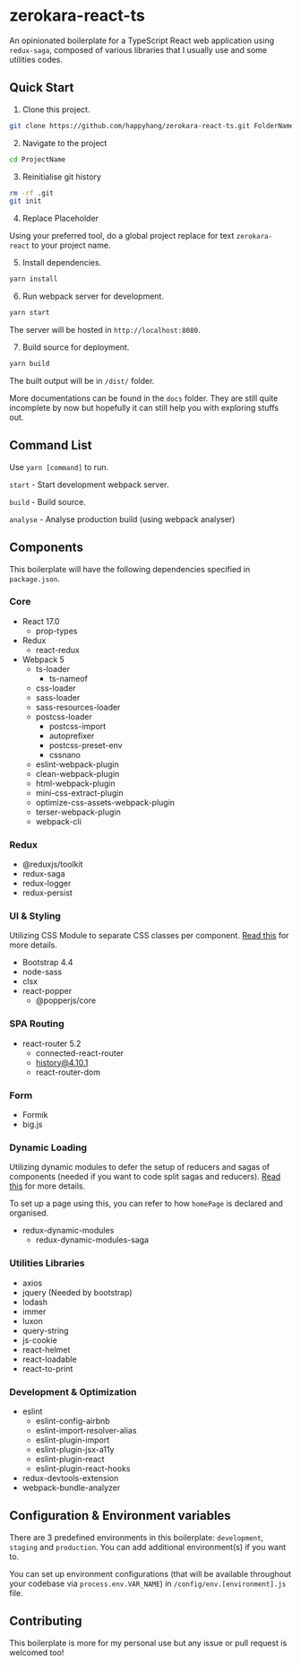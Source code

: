 # zerokara-react-ts

An opinionated boilerplate for a TypeScript React web application using `redux-saga`, composed of various libraries that I usually use and some utilities codes.

## Quick Start

1. Clone this project.

``` bash
git clone https://github.com/happyhang/zerokara-react-ts.git FolderNameToCloneTo
```

2. Navigate to the project

``` bash
cd ProjectName
```

3. Reinitialise git history

``` bash
rm -rf .git
git init
```

4. Replace Placeholder

Using your preferred tool, do a global project replace for text `zerokara-react` to your project name.

5. Install dependencies.

``` bash
yarn install
```

6. Run webpack server for development.

``` bash
yarn start
```

The server will be hosted in `http://localhost:8080`.

7. Build source for deployment.

``` bash
yarn build
```

The built output will be in `/dist/` folder.

More documentations can be found in the `docs` folder. They are still quite incomplete by now but hopefully it can still help you with exploring stuffs out.

## Command List

Use `yarn [command]` to run.

`start` - Start development webpack server.

`build` - Build source.

`analyse` - Analyse production build (using webpack analyser)

## Components

This boilerplate will have the following dependencies specified in `package.json`.

### Core

- React 17.0
  - prop-types
- Redux
  - react-redux
- Webpack 5
  - ts-loader
    - ts-nameof
  - css-loader
  - sass-loader
  - sass-resources-loader
  - postcss-loader
    - postcss-import
    - autoprefixer
    - postcss-preset-env
    - cssnano
  - eslint-webpack-plugin
  - clean-webpack-plugin
  - html-webpack-plugin
  - mini-css-extract-plugin
  - optimize-css-assets-webpack-plugin
  - terser-webpack-plugin
  - webpack-cli

### Redux

- @reduxjs/toolkit
- redux-saga
- redux-logger
- redux-persist

### UI & Styling

Utilizing CSS Module to separate CSS classes per component. [Read this](https://github.com/gajus/babel-plugin-react-css-modules) for more details.

- Bootstrap 4.4
- node-sass
- clsx
- react-popper
  - @popperjs/core

### SPA Routing

- react-router 5.2
  - connected-react-router
  - history@4.10.1
  - react-router-dom

### Form

- Formik
- big.js

### Dynamic Loading

Utilizing dynamic modules to defer the setup of reducers and sagas of components (needed if you want to code split sagas and reducers). [Read this](https://github.com/microsoft/redux-dynamic-modules) for more details.

To set up a page using this, you can refer to how `homePage` is declared and organised.

- redux-dynamic-modules
  - redux-dynamic-modules-saga

### Utilities Libraries

- axios
- jquery (Needed by bootstrap)
- lodash
- immer
- luxon
- query-string
- js-cookie
- react-helmet
- react-loadable
- react-to-print

### Development & Optimization

- eslint
  - eslint-config-airbnb
  - eslint-import-resolver-alias
  - eslint-plugin-import
  - eslint-plugin-jsx-a11y
  - eslint-plugin-react
  - eslint-plugin-react-hooks
- redux-devtools-extension
- webpack-bundle-analyzer

## Configuration & Environment variables

There are 3 predefined environments in this boilerplate: `development`, `staging` and `production`. You can add additional environment(s) if you want to.

You can set up environment configurations (that will be available throughout your codebase via `process.env.VAR_NAME`) in `/config/env.[environment].js` file.

## Contributing

This boilerplate is more for my personal use but any issue or pull request is welcomed too!
